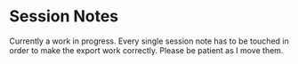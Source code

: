 # Session Notes

Currently a work in progress. Every single session note has to be touched in order to make the export work correctly. Please be patient as I move them.

